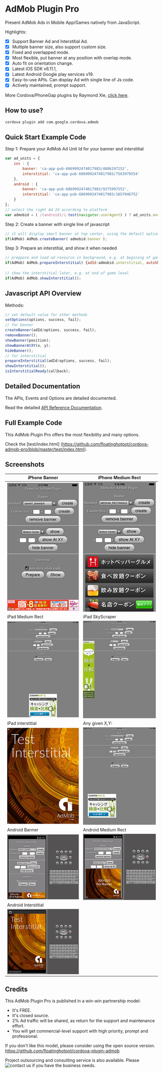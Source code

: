 # AdMob Plugin Pro #

Present AdMob Ads in Mobile App/Games natively from JavaScript. 

Highlights:
- [x] Support Banner Ad and Interstitial Ad.
- [x] Multiple banner size, also support custom size.
- [x] Fixed and overlapped mode.
- [x] Most flexible, put banner at any position with overlap mode.
- [x] Auto fit on orientation change.
- [x] Latest iOS SDK v6.11.1, 
- [x] Latest Android Google play services v19.
- [x] Easy-to-use APIs. Can display Ad with single line of Js code.
- [x] Actively maintained, prompt support.

More Cordova/PhoneGap plugins by Raymond Xie, [click here](http://floatinghotpot.github.io/).

## How to use? ##
```
cordova plugin add com.google.cordova.admob
```

## Quick Start Example Code ##

Step 1: Prepare your AdMob Ad Unit Id for your banner and interstitial

```javascript
var ad_units = {
	ios : {
		banner: 'ca-app-pub-6869992474017983/4806197152',
		interstitial: 'ca-app-pub-6869992474017983/7563979554'
	},
	android : {
		banner: 'ca-app-pub-6869992474017983/9375997553',
		interstitial: 'ca-app-pub-6869992474017983/1657046752'
	}
};
// select the right Ad Id according to platform
var admobid = ( /(android)/i.test(navigator.userAgent) ) ? ad_units.android : ad_units.ios;
```

Step 2: Create a banner with single line of javascript

```javascript
// it will display smart banner at top center, using the default options
if(AdMob) AdMob.createBanner( admobid.banner );
```

Step 3: Prepare an interstitial, and show it when needed

```javascript
// preppare and load ad resource in background, e.g. at begining of game level
if(AdMob) AdMob.prepareInterstitial( {adId:admobid.interstitial, autoShow:false} );

// show the interstitial later, e.g. at end of game level
if(AdMob) AdMob.showInterstitial();
```

## Javascript API Overview ##

Methods:
```javascript
// set default value for other methods
setOptions(options, success, fail);
// for banner
createBanner(adId/options, success, fail);
removeBanner();
showBanner(position);
showBannerAtXY(x, y);
hideBanner();
// for interstitial
prepareInterstitial(adId/options, success, fail);
showInterstitial();
isInterstitialReady(callback);
```
## Detailed Documentation ##
The APIs, Events and Options are detailed documented.

Read the detailed [API Reference Documentation](https://github.com/floatinghotpot/cordova-admob-pro/tree/master/doc).

## Full Example Code ##
This AdMob Plugin Pro offers the most flexibility and many options.

Check the [test/index.html] (https://github.com/floatinghotpot/cordova-admob-pro/blob/master/test/index.html).

## Screenshots ##

iPhone Banner | iPhone Medium Rect
-------|---------------
![ScreenShot](doc/iphone.jpg) | ![ScreenShot](doc/medium_rect.jpg)
iPad Medium Rect | iPad SkyScraper
![ScreenShot](doc/ipad_rect.jpg) | ![ScreenShot](doc/ipad_skyscraper.jpg)
iPad interstitial | Any given X,Y:
![ScreenShot](doc/ipad_interstitial.jpg) | ![ScreenShot](doc/any_position.jpg)
Android Banner | Android Medium Rect
![ScreenShot](doc/android.jpg) | ![ScreenShot](doc/android_rect.jpg)
Android Interstitial | 
![ScreenShot](doc/android_interstitial.jpg) |

## Credits ##
This AdMob Plugin Pro is published in a win-win partnership model:
- It's FREE. 
- It's closed source.
- 2% Ad traffic will be shared, as return for the support and maintenance effort.
- You will get commercial-level support with high priority, prompt and professional.

If you don't like this model, please consider using the open source version. 
https://github.com/floatinghotpot/cordova-plugin-admob

Project outsourcing and consulting service is also available. 
Please ![contact us](http://floatinghotpot.github.io) if you have the business needs.

